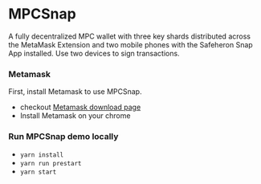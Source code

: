 # MPCSnap

A fully decentralized MPC wallet with three key shards distributed across the
MetaMask Extension and two mobile phones with the Safeheron Snap App installed.
Use two devices to sign transactions.

### Metamask

First, install Metamask to use MPCSnap.

- checkout [Metamask download page](https://metamask.io/download/)
- Install Metamask on your chrome

### Run MPCSnap demo locally

- `yarn install`
- `yarn run prestart`
- `yarn start`

